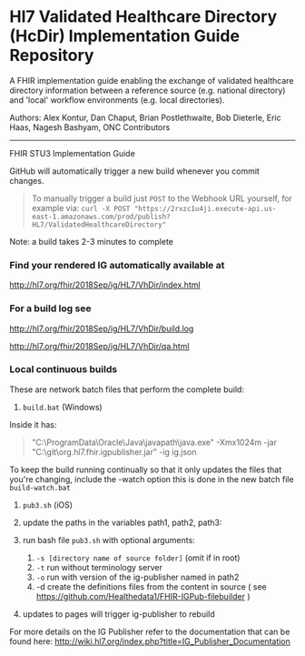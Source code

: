 # Hl7 Validated Healthcare Directory (HcDir) Implementation Guide Repository

A FHIR implementation guide enabling the exchange of validated healthcare directory information between a reference source (e.g. national directory) and 'local' workflow environments (e.g. local directories).

Authors:  Alex Kontur, Dan Chaput, Brian Postlethwaite, Bob Dieterle, Eric Haas, Nagesh Bashyam, ONC Contributors

-----
FHIR STU3 Implementation Guide

GitHub will automatically trigger a new build whenever you commit changes.
> To manually trigger a build just `POST` to the Webhook URL yourself, for example via:
> `curl -X POST "https://2rxzc1u4ji.execute-api.us-east-1.amazonaws.com/prod/publish?HL7/ValidatedHealthcareDirectory"`

Note: a build takes 2-3 minutes to complete

### Find your rendered IG automatically available at

http://hl7.org/fhir/2018Sep/ig/HL7/VhDir/index.html

### For a build log see

http://hl7.org/fhir/2018Sep/ig/HL7/VhDir/build.log

http://hl7.org/fhir/2018Sep/ig/HL7/VhDir/qa.html

### Local continuous builds

These are network batch files that perform the complete build:

1. `build.bat`  (Windows)

  Inside it has:
  > "C:\ProgramData\Oracle\Java\javapath\java.exe" -Xmx1024m -jar "C:\git\org.hl7.fhir.igpublisher.jar" -ig ig.json

  To keep the build running continually so that it only updates the files that you're changing, include the -watch option
  this is done in the new batch file `build-watch.bat`

1.  `pub3.sh` (iOS)

  1. update the paths in the variables path1, path2, path3:

  1. run bash file `pub3.sh`  with optional arguments:
     1. `-s [directory name of source folder]` (omit if in root)
     1. `-t` run without terminology server
     1. `-o` run with version of the ig-publisher named in path2
     1. -d create the definitions files from the content in source  ( see https://github.com/Healthedata1/FHIR-IGPub-filebuilder
       )

  1.  updates to pages will trigger ig-publisher to rebuild


For more details on the IG Publisher refer to the documentation that can be
found here:
http://wiki.hl7.org/index.php?title=IG_Publisher_Documentation
